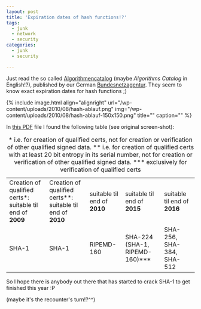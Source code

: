 ```yaml
---
layout: post
title: 'Expiration dates of hash functions!?'
tags:
  - junk
  - network
  - security
categories:
  - junk
  - security

---
```


Just read the so called <a href="http://www.bundesnetzagentur.de/cln_1912/DE/Sachgebiete/QES/Veroeffentlichungen/Algorithmen/algorithmen_node.html">Algorithmencatalog</a> (maybe <em>Algorithms Catalog</em> in English!?), published by our German <a href="http://www.bundesnetzagentur.de/">Bundesnetzagentur</a>. They seem to know exact expiration dates for hash functions ;)



{% include image.html align="alignright" url="/wp-content/uploads/2010/08/hash-ablauf.png" img="/wp-content/uploads/2010/08/hash-ablauf-150x150.png" title="" caption="" %}

In <a href="http://www.bundesnetzagentur.de/cae/servlet/contentblob/148572/publicationFile/3994/2010AlgoKatpdf.pdf">this PDF</a> file I found the following table (see original screen-shot):
<table>
<caption>* i.e. for creation of qualified certs, not for creation or verification of other qualified signed data.
** i.e. for creation of qualified certs with at least 20 bit entropy in its serial number, not for creation or verification of other qualified signed data.
*** exclusively for verification of qualified certs</caption>
<tr>
<td>Creation of qualified certs*:
suitable til end of <strong>2009</strong></td>
<td>Creation of qualified certs**:
suitable til end of <strong>2010</strong></td>
<td>suitable til end of <strong>2010</strong></td>
<td>suitable til end of <strong>2015</strong></td>
<td>suitable til end of <strong>2016</strong></td>
</tr>
<tr>
<td>SHA-1</td>
<td>SHA-1</td>
<td>RIPEMD-160</td>
<td>SHA-224
(SHA-1, RIPEMD-160)***</td>
<td>SHA-256,
SHA-384,
SHA-512</td>
</tr>
</table>

So I hope there is anybody out there that has started to crack SHA-1 to get finished this year :P

(maybe it's the recounter's turn!?^^)
